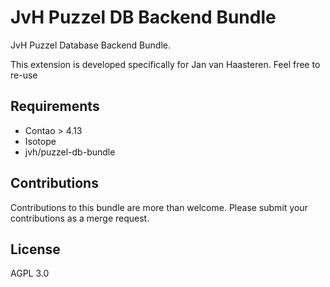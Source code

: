 # JvH Puzzel DB Backend Bundle

JvH Puzzel Database Backend Bundle.

This extension is developed specifically for Jan van Haasteren. Feel free to re-use

## Requirements

* Contao > 4.13
* Isotope
* jvh/puzzel-db-bundle

## Contributions

Contributions to this bundle are more than welcome. Please submit your contributions as a merge request.

## License

AGPL 3.0